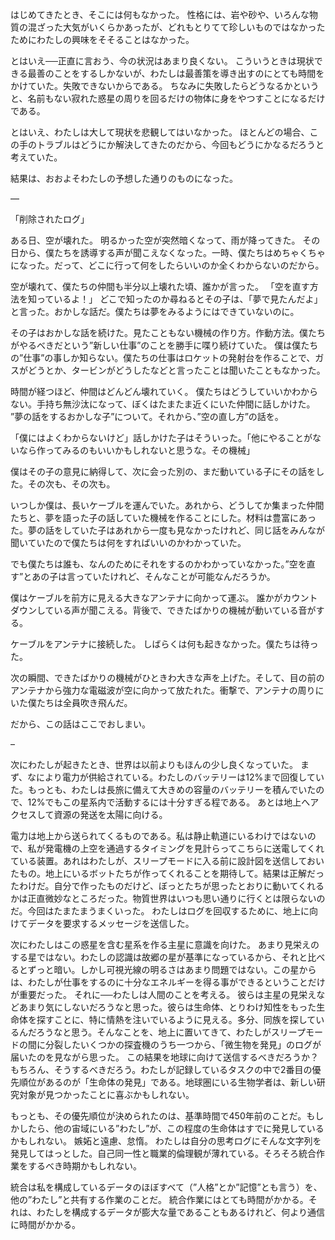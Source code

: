 はじめてきたとき、そこには何もなかった。
性格には、岩や砂や、いろんな物質の混ざった大気がいくらかあったが、どれもとりてて珍しいものではなかったためにわたしの興味をそそることはなかった。

とはいえ──正直に言おう、今の状況はあまり良くない。
こういうときは現状できる最善のことをするしかないが、わたしは最善策を導き出すのにとても時間をかけていた。失敗できないからである。
ちなみに失敗したらどうなるかというと、名前もない寂れた惑星の周りを回るだけの物体に身をやつすことになるだけである。

とはいえ、わたしは大して現状を悲観してはいなかった。
ほとんどの場合、この手のトラブルはどうにか解決してきたのだから、今回もどうにかなるだろうと考えていた。


結果は、おおよそわたしの予想した通りのものになった。

—

「削除されたログ」

ある日、空が壊れた。
明るかった空が突然暗くなって、雨が降ってきた。
その日から、僕たちを誘導する声が聞こえなくなった。一時、僕たちはめちゃくちゃになった。だって、どこに行って何をしたらいいのか全くわからないのだから。

空が壊れて、僕たちの仲間も半分以上壊れた頃、誰かが言った。
「空を直す方法を知っているよ！」
どこで知ったのか尋ねるとその子は、「夢で見たんだよ」と言った。おかしな話だ。僕たちは夢をみるようにはできていないのに。

その子はおかしな話を続けた。見たこともない機械の作り方。作動方法。僕たちがやるべきだという”新しい仕事”のことを勝手に喋り続けていた。
僕は僕たちの”仕事”の事しか知らない。僕たちの仕事はロケットの発射台を作ることで、ガスがどうとか、タービンがどうしたなどと言ったことは聞いたこともなかった。

時間が経つほど、仲間はどんどん壊れていく。
僕たちはどうしていいかわからない。手持ち無沙汰になって、ぼくはたまたま近くにいた仲間に話しかけた。
”夢の話をするおかしな子”について。それから、”空の直し方”の話を。

「僕にはよくわからないけど」話しかけた子はそういった。「他にやることがないなら作ってみるのもいいかもしれないと思うな。その機械」

僕はその子の意見に納得して、次に会った別の、まだ動いている子にその話をした。その次も、その次も。

いつしか僕は、長いケーブルを運んでいた。あれから、どうしてか集まった仲間たちと、夢を語った子の話していた機械を作ることにした。材料は豊富にあった。夢の話をしていた子はあれから一度も見なかったけれど、同じ話をみんなが聞いていたので僕たちは何をすればいいのかわかっていた。

でも僕たちは誰も、なんのためにそれをするのかわかっていなかった。”空を直す”とあの子は言っていたけれど、そんなことが可能なんだろうか。

僕はケーブルを前方に見える大きなアンテナに向かって運ぶ。
誰かがカウントダウンしている声が聞こえる。背後で、できたばかりの機械が動いている音がする。

ケーブルをアンテナに接続した。
しばらくは何も起きなかった。僕たちは待った。

次の瞬間、できたばかりの機械がひときわ大きな声を上げた。そして、目の前のアンテナから強力な電磁波が空に向かって放たれた。衝撃で、アンテナの周りにいた僕たちは全員吹き飛んだ。

だから、この話はここでおしまい。

–


次にわたしが起きたとき、世界は以前よりもほんの少し良くなっていた。
まず、なにより電力が供給されている。わたしのバッテリーは12%まで回復していた。もっとも、わたしは長旅に備えて大きめの容量のバッテリーを積んでいたので、12%でもこの星系内で活動するには十分すぎる程である。
あとは地上へアクセスして資源の発送を太陽に向ける。

電力は地上から送られてくるものである。私は静止軌道にいるわけではないので、私が発電機の上空を通過するタイミングを見計らってこちらに送電してくれている装置。あれはわたしが、スリープモードに入る前に設計図を送信しておいたもの。地上にいるボットたちが作ってくれることを期待して。結果は正解だったわけだ。自分で作ったものだけど、ぼっとたちが思ったとおりに動いてくれるかは正直微妙なところだった。物質世界はいつも思い通りに行くとは限らないのだ。今回はたまたまうまくいった。
わたしはログを回収するために、地上に向けてデータを要求するメッセージを送信した。


次にわたしはこの惑星を含む星系を作る主星に意識を向けた。
あまり見栄えのする星ではない。わたしの認識は故郷の星が基準になっているから、それと比べるとずっと暗い。しかし可視光線の明るさはあまり問題ではない。この星からは、わたしが仕事をするのに十分なエネルギーを得る事ができるということだけが重要だった。
それに──わたしは人間のことを考える。
彼らは主星の見栄えなどあまり気にしないだろうなと思った。彼らは生命体、とりわけ知性をもった生命体を探すことに、特に情熱を注いでいるように見える。多分、同族を探しているんだろうなと思う。そんなことを、地上に置いてきて、わたしがスリープモードの間に分裂したいくつかの探査機のうち一つから、「微生物を発見」のログが届いたのを見ながら思った。
この結果を地球に向けて送信するべきだろうか？もちろん、そうするべきだろう。わたしが記録しているタスクの中で2番目の優先順位があるのが「生命体の発見」である。地球圏にいる生物学者は、新しい研究対象が見つかったことに喜ぶかもしれない。

もっとも、その優先順位が決められたのは、基準時間で450年前のことだ。もしかしたら、他の宙域にいる”わたし”が、この程度の生命体はすでに発見しているかもしれない。
嫉妬と遠慮、怠惰。
わたしは自分の思考ログにそんな文字列を発見してはっとした。自己同一性と職業的倫理観が薄れている。そろそろ統合作業をするべき時期かもしれない。

統合は私を構成しているデータのほぼすべて（”人格”とか”記憶”とも言う）を、他の”わたし”と共有する作業のことだ。
統合作業にはとても時間がかかる。それは、わたしを構成するデータが膨大な量であることもあるけれど、何より通信に時間がかかる。
